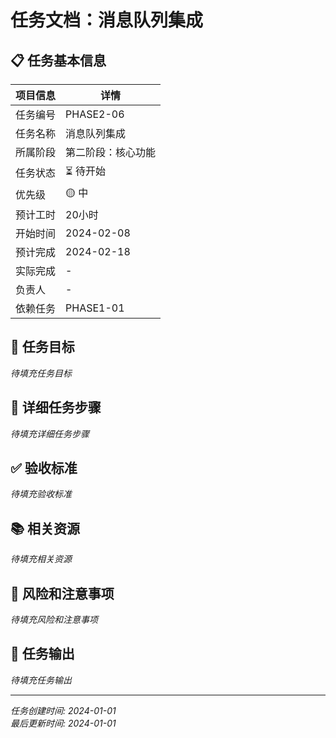 # 任务文档：消息队列集成

## 📋 任务基本信息

| 项目信息 | 详情 |
|---------|------|
| 任务编号 | PHASE2-06 |
| 任务名称 | 消息队列集成 |
| 所属阶段 | 第二阶段：核心功能 |
| 任务状态 | ⏳ 待开始 |
| 优先级 | 🟡 中 |
| 预计工时 | 20小时 |
| 开始时间 | 2024-02-08 |
| 预计完成 | 2024-02-18 |
| 实际完成 | - |
| 负责人 | - |
| 依赖任务 | PHASE1-01 |

## 🎯 任务目标

*待填充任务目标*

## 📝 详细任务步骤

*待填充详细任务步骤*

## ✅ 验收标准

*待填充验收标准*

## 📚 相关资源

*待填充相关资源*

## 🚨 风险和注意事项

*待填充风险和注意事项*

## 📄 任务输出

*待填充任务输出*

---

*任务创建时间: 2024-01-01*  
*最后更新时间: 2024-01-01*